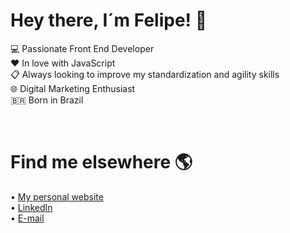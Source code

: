 # Hey there, I´m Felipe! 👋

💻 Passionate Front End Developer<br />
❤️ In love with JavaScript<br />
📋 Always looking to improve my standardization and agility skills<br />
🌐 Digital Marketing Enthusiast<br />
🇧🇷 Born in Brazil

<br />


# Find me elsewhere 🌎
• <a href="https://felipecatete.com/">My personal website</a><br />
• <a href="https://www.linkedin.com/in/felipe-catete/">LinkedIn</a><br />
• <a href="mailto:catetedev@gmail.com">E-mail</a>
